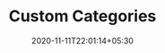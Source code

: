 ---
title: "Custom Categories"
date: 2020-11-11T22:01:14+05:30
draft: false
isParent: "true"
showbar: true
---